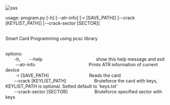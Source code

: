 
![sss](https://github.com/alper5li/NFC-Reader/assets/52427612/dd4ae9c1-1d84-4385-a40a-3c291c66f76e)

usage: program.py [-h] [--atr-info] [-r [SAVE_PATH]] [--crack [KEYLIST_PATH]] [--crack-sector [SECTOR]]</br></br>

Smart Card Programming using pcsc library</br></br>

options:</br>
  -h,  --help            show this help message and exit</br>
   --atr-info            Prints ATR information of current device</br>
   -r [SAVE_PATH]         Reads the card</br>
    --crack [KEYLIST_PATH]       Bruteforce the card with keys, KEYLIST_PATH is optional. Setted default to 'keys.txt' </br>
  --crack-sector [SECTOR]      Bruteforce specified sector with keys</br>
                        
